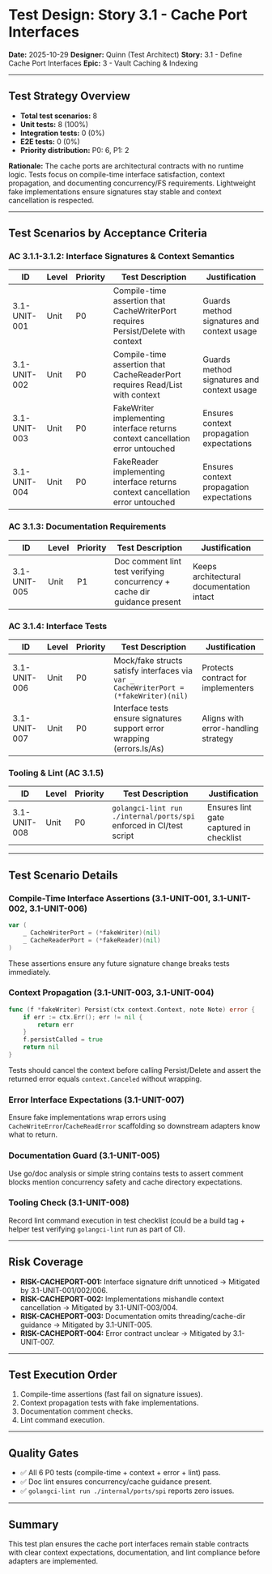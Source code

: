 # Test Design: Story 3.1 - Cache Port Interfaces

**Date:** 2025-10-29
**Designer:** Quinn (Test Architect)
**Story:** 3.1 - Define Cache Port Interfaces
**Epic:** 3 - Vault Caching & Indexing

---

## Test Strategy Overview

- **Total test scenarios:** 8
- **Unit tests:** 8 (100%)
- **Integration tests:** 0 (0%)
- **E2E tests:** 0 (0%)
- **Priority distribution:** P0: 6, P1: 2

**Rationale:** The cache ports are architectural contracts with no runtime logic. Tests focus on compile-time interface satisfaction, context propagation, and documenting concurrency/FS requirements. Lightweight fake implementations ensure signatures stay stable and context cancellation is respected.

---

## Test Scenarios by Acceptance Criteria

### AC 3.1.1-3.1.2: Interface Signatures & Context Semantics

| ID           | Level | Priority | Test Description                                                   | Justification                                           |
| ------------ | ----- | -------- | ------------------------------------------------------------------ | ------------------------------------------------------- |
| 3.1-UNIT-001 | Unit  | P0       | Compile-time assertion that CacheWriterPort requires Persist/Delete with context | Guards method signatures and context usage |
| 3.1-UNIT-002 | Unit  | P0       | Compile-time assertion that CacheReaderPort requires Read/List with context       | Guards method signatures and context usage |
| 3.1-UNIT-003 | Unit  | P0       | FakeWriter implementing interface returns context cancellation error untouched   | Ensures context propagation expectations    |
| 3.1-UNIT-004 | Unit  | P0       | FakeReader implementing interface returns context cancellation error untouched   | Ensures context propagation expectations    |

### AC 3.1.3: Documentation Requirements

| ID           | Level | Priority | Test Description                                                   | Justification                                           |
| ------------ | ----- | -------- | ------------------------------------------------------------------ | ------------------------------------------------------- |
| 3.1-UNIT-005 | Unit  | P1       | Doc comment lint test verifying concurrency + cache dir guidance present | Keeps architectural documentation intact |

### AC 3.1.4: Interface Tests

| ID           | Level | Priority | Test Description                                                   | Justification                                           |
| ------------ | ----- | -------- | ------------------------------------------------------------------ | ------------------------------------------------------- |
| 3.1-UNIT-006 | Unit  | P0       | Mock/fake structs satisfy interfaces via `var _ CacheWriterPort = (*fakeWriter)(nil)` | Protects contract for implementers      |
| 3.1-UNIT-007 | Unit  | P0       | Interface tests ensure signatures support error wrapping (errors.Is/As)            | Aligns with error-handling strategy      |

### Tooling & Lint (AC 3.1.5)

| ID           | Level | Priority | Test Description                                                   | Justification                                           |
| ------------ | ----- | -------- | ------------------------------------------------------------------ | ------------------------------------------------------- |
| 3.1-UNIT-008 | Unit  | P0       | `golangci-lint run ./internal/ports/spi` enforced in CI/test script | Ensures lint gate captured in checklist  |

---

## Test Scenario Details

### Compile-Time Interface Assertions (3.1-UNIT-001, 3.1-UNIT-002, 3.1-UNIT-006)
```go
var (
    _ CacheWriterPort = (*fakeWriter)(nil)
    _ CacheReaderPort = (*fakeReader)(nil)
)
```
These assertions ensure any future signature change breaks tests immediately.

### Context Propagation (3.1-UNIT-003, 3.1-UNIT-004)
```go
func (f *fakeWriter) Persist(ctx context.Context, note Note) error {
    if err := ctx.Err(); err != nil {
        return err
    }
    f.persistCalled = true
    return nil
}
```
Tests should cancel the context before calling Persist/Delete and assert the returned error equals `context.Canceled` without wrapping.

### Error Interface Expectations (3.1-UNIT-007)
Ensure fake implementations wrap errors using `CacheWriteError`/`CacheReadError` scaffolding so downstream adapters know what to return.

### Documentation Guard (3.1-UNIT-005)
Use go/doc analysis or simple string contains tests to assert comment blocks mention concurrency safety and cache directory expectations.

### Tooling Check (3.1-UNIT-008)
Record lint command execution in test checklist (could be a build tag + helper test verifying `golangci-lint` run as part of CI).

---

## Risk Coverage

- **RISK-CACHEPORT-001:** Interface signature drift unnoticed → Mitigated by 3.1-UNIT-001/002/006.
- **RISK-CACHEPORT-002:** Implementations mishandle context cancellation → Mitigated by 3.1-UNIT-003/004.
- **RISK-CACHEPORT-003:** Documentation omits threading/cache-dir guidance → Mitigated by 3.1-UNIT-005.
- **RISK-CACHEPORT-004:** Error contract unclear → Mitigated by 3.1-UNIT-007.

---

## Test Execution Order

1. Compile-time assertions (fast fail on signature issues).
2. Context propagation tests with fake implementations.
3. Documentation comment checks.
4. Lint command execution.

---

## Quality Gates

- ✅ All 6 P0 tests (compile-time + context + error + lint) pass.
- ✅ Doc lint ensures concurrency/cache guidance present.
- ✅ `golangci-lint run ./internal/ports/spi` reports zero issues.

---

## Summary

This test plan ensures the cache port interfaces remain stable contracts with clear context expectations, documentation, and lint compliance before adapters are implemented.
